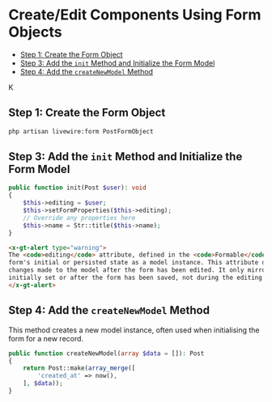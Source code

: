# Create/Edit Components Using Form Objects

- [Step 1: Create the Form Object](#step-1-create-the-form-object)
- [Step 3: Add the `init` Method and Initialize the Form Model](#step-3-add-the-init-method-and-initialize-the-form-model)
- [Step 4: Add the `createNewModel` Method](#step-4-add-the-createnewmodel-method)

K
## Step 1: Create the Form Object

```bash +torchlight-bash
php artisan livewire:form PostFormObject
```



## Step 3: Add the `init` Method and Initialize the Form Model

```php +torchlight-php
public function init(Post $user): void
{
    $this->editing = $user;
    $this->setFormProperties($this->editing);
    // Override any properties here
    $this->name = Str::title($this->name);
}
```

```html +parse
<x-gt-alert type="warning">
The <code>editing</code> attribute, defined in the <code>Formable</code> trait, represents the
form's initial or persisted state as a model instance. This attribute does not update to reflect
changes made to the model after the form has been edited. It only mirrors the model state when
initially set or after the form has been saved, not during the editing process.
</x-gt-alert>
```

## Step 4: Add the `createNewModel` Method

This method creates a new model instance, often used when initialising the form for a new record.

```php +torchlight-php
public function createNewModel(array $data = []): Post
{
    return Post::make(array_merge([
        'created_at' => now(),
    ], $data));
}
```


